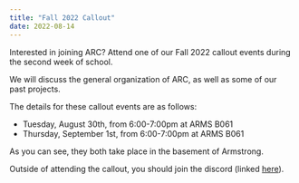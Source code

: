 ```yaml
---
title: "Fall 2022 Callout"
date: 2022-08-14
---
```


Interested in joining ARC? Attend one of our Fall 2022 callout events during the second week of school.

We will discuss the general organization of ARC, as well as some of our past projects.

The details for these callout events are as follows:

- Tuesday, August 30th, from 6:00-7:00pm at ARMS B061
- Thursday, September 1st, from 6:00-7:00pm at ARMS B061

As you can see, they both take place in the basement of Armstrong.

Outside of attending the callout, you should join the discord (linked [here](/join)).
